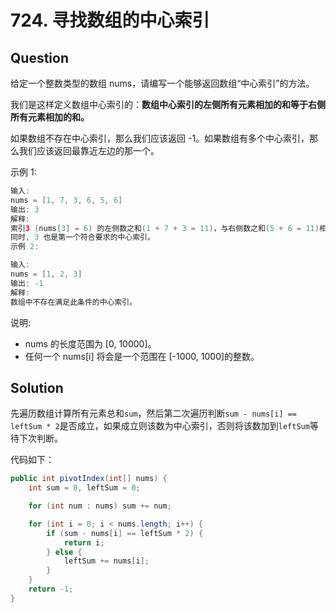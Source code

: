 # 724. 寻找数组的中心索引

## Question

给定一个整数类型的数组 nums，请编写一个能够返回数组“中心索引”的方法。

我们是这样定义数组中心索引的：**数组中心索引的左侧所有元素相加的和等于右侧所有元素相加的和。**

如果数组不存在中心索引，那么我们应该返回 -1。如果数组有多个中心索引，那么我们应该返回最靠近左边的那一个。

示例 1:

```java
输入: 
nums = [1, 7, 3, 6, 5, 6]
输出: 3
解释: 
索引3 (nums[3] = 6) 的左侧数之和(1 + 7 + 3 = 11)，与右侧数之和(5 + 6 = 11)相等。
同时, 3 也是第一个符合要求的中心索引。
示例 2:
```

```java
输入: 
nums = [1, 2, 3]
输出: -1
解释: 
数组中不存在满足此条件的中心索引。
```

说明:

- nums 的长度范围为 [0, 10000]。
- 任何一个 nums[i] 将会是一个范围在 [-1000, 1000]的整数。

## Solution

先遍历数组计算所有元素总和`sum`，然后第二次遍历判断`sum - nums[i] == leftSum * 2`是否成立，如果成立则该数为中心索引，否则将该数加到`leftSum`等待下次判断。

代码如下：

```java
public int pivotIndex(int[] nums) {
    int sum = 0, leftSum = 0;

    for (int num : nums) sum += num;

    for (int i = 0; i < nums.length; i++) {
        if (sum - nums[i] == leftSum * 2) {
            return i;
        } else {
            leftSum += nums[i];
        }
    }
    return -1;
}
```
